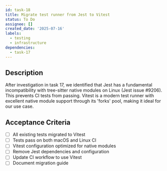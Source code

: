 ```yaml
---
id: task-18
title: Migrate test runner from Jest to Vitest
status: To Do
assignee: []
created_date: '2025-07-16'
labels:
  - testing
  - infrastructure
dependencies:
  - task-17
---
```


## Description

After investigation in task 17, we identified that Jest has a fundamental incompatibility with tree-sitter native modules on Linux (Jest issue #9206). This prevents CI tests from passing. Vitest is a modern test runner with excellent native module support through its 'forks' pool, making it ideal for our use case.

## Acceptance Criteria

- [ ] All existing tests migrated to Vitest
- [ ] Tests pass on both macOS and Linux CI
- [ ] Vitest configuration optimized for native modules
- [ ] Remove Jest dependencies and configuration
- [ ] Update CI workflow to use Vitest
- [ ] Document migration guide
